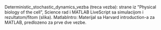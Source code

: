 Deterministic_stochastic_dynamics_vezba (treca vezba): strane iz "Physical biology of the cell", Science rad i MATLAB LiveScript sa simulacijom i rezultatom/fitom (slika).
MatlabIntro: Materijal sa Harvard introduction-a za MATLAB, predlozeno za prve dve vezbe.
